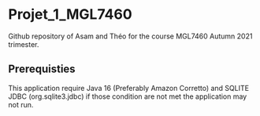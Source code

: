 # Projet_1_MGL7460

Github repository of Asam and Théo for the course MGL7460 Autumn 2021 trimester.

## Prerequisties

This application require Java 16 (Preferably Amazon Corretto) and SQLITE JDBC (org.sqlite3.jdbc) if those condition are
not met the application may not run.
